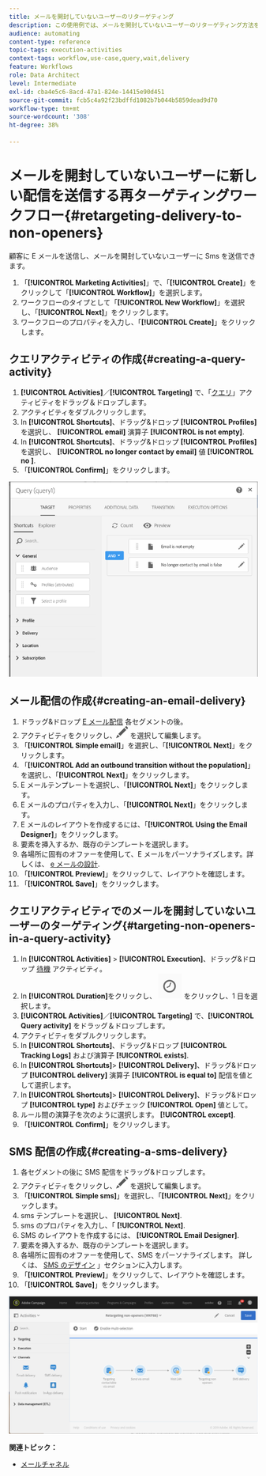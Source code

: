 ```yaml
---
title: メールを開封していないユーザーのリターゲティング
description: この使用例では、メールを開封していないユーザーのリターゲティング方法を示します。
audience: automating
content-type: reference
topic-tags: execution-activities
context-tags: workflow,use-case,query,wait,delivery
feature: Workflows
role: Data Architect
level: Intermediate
exl-id: cba4e5c6-8acd-47a1-824e-14415e90d451
source-git-commit: fcb5c4a92f23bdffd1082b7b044b5859dead9d70
workflow-type: tm+mt
source-wordcount: '308'
ht-degree: 38%

---
```


# メールを開封していないユーザーに新しい配信を送信する再ターゲティングワークフロー{#retargeting-delivery-to-non-openers}

顧客に E メールを送信し、メールを開封していないユーザーに Sms を送信できます。

1. 「**[!UICONTROL Marketing Activities]**」で、「**[!UICONTROL Create]**」をクリックして「**[!UICONTROL Workflow]**」を選択します。
1. ワークフローのタイプとして「**[!UICONTROL New Workflow]**」を選択し、「**[!UICONTROL Next]**」をクリックします。
1. ワークフローのプロパティを入力し、「**[!UICONTROL Create]**」をクリックします。

## クエリアクティビティの作成{#creating-a-query-activity}

1. **[!UICONTROL Activities]**／**[!UICONTROL Targeting]** で、「[クエリ](../../automating/using/query.md)」アクティビティをドラッグ＆ドロップします。
1. アクティビティをダブルクリックします。
1. In **[!UICONTROL Shortcuts]**、ドラッグ&amp;ドロップ **[!UICONTROL Profiles]** を選択し、 **[!UICONTROL email]** 演算子 **[!UICONTROL is not empty]**.
1. In **[!UICONTROL Shortcuts]**、ドラッグ&amp;ドロップ **[!UICONTROL Profiles]** を選択し、 **[!UICONTROL no longer contact by email]** 値 **[!UICONTROL no ]**.
1. 「**[!UICONTROL Confirm]**」をクリックします。

![](assets/wf-complement-query.png)

## メール配信の作成{#creating-an-email-delivery}

1. ドラッグ&amp;ドロップ [E メール配信](../../automating/using/email-delivery.md) 各セグメントの後。
1. アクティビティをクリックし、![](assets/edit_darkgrey-24px.png) を選択して編集します。
1. 「**[!UICONTROL Simple email]**」を選択し、「**[!UICONTROL Next]**」をクリックします。
1. 「**[!UICONTROL Add an outbound transition without the population]**」を選択し、「**[!UICONTROL Next]**」をクリックします。
1. E メールテンプレートを選択し、「**[!UICONTROL Next]**」をクリックします。
1. E メールのプロパティを入力し、「**[!UICONTROL Next]**」をクリックします。
1. E メールのレイアウトを作成するには、「**[!UICONTROL Using the Email Designer]**」をクリックします。
1. 要素を挿入するか、既存のテンプレートを選択します。
1. 各場所に固有のオファーを使用して、E メールをパーソナライズします。詳しくは、 [e メールの設計](../../designing/using/designing-from-scratch.md#designing-an-email-content-from-scratch).
1. 「**[!UICONTROL Preview]**」をクリックして、レイアウトを確認します。
1. 「**[!UICONTROL Save]**」をクリックします。

## クエリアクティビティでのメールを開封していないユーザーのターゲティング{#targeting-non-openers-in-a-query-activity}

1. In **[!UICONTROL Activities]** > **[!UICONTROL Execution]**、ドラッグ&amp;ドロップ [待機](../../automating/using/wait.md) アクティビティ。
1. In **[!UICONTROL Duration]**&#x200B;をクリックし、 ![](assets/duration-icon.png) をクリックし、1 日を選択します。
1. **[!UICONTROL Activities]**／**[!UICONTROL Targeting]** で、**[!UICONTROL Query activity]** をドラッグ＆ドロップします。
1. アクティビティをダブルクリックします。
1. In **[!UICONTROL Shortcuts]**、ドラッグ&amp;ドロップ **[!UICONTROL Tracking Logs]** および演算子 **[!UICONTROL exists]**.
1. In **[!UICONTROL Shortcuts]**> **[!UICONTROL Delivery]**、ドラッグ&amp;ドロップ **[!UICONTROL delivery]** 演算子 **[!UICONTROL is equal to]** 配信を値として選択します。
1. In **[!UICONTROL Shortcuts]**> **[!UICONTROL Delivery]**、ドラッグ&amp;ドロップ **[!UICONTROL type]** およびチェック **[!UICONTROL Open]** 値として。
1. ルール間の演算子を次のように選択します。 **[!UICONTROL except]**.
1. 「**[!UICONTROL Confirm]**」をクリックします。

## SMS 配信の作成{#creating-a-sms-delivery}

1. 各セグメントの後に SMS 配信をドラッグ&amp;ドロップします。
1. アクティビティをクリックし、![](assets/edit_darkgrey-24px.png) を選択して編集します。
1. 「**[!UICONTROL Simple sms]**」を選択し、「**[!UICONTROL Next]**」をクリックします。
1. sms テンプレートを選択し、 **[!UICONTROL Next]**.
1. sms のプロパティを入力し、「 **[!UICONTROL Next]**.
1. SMS のレイアウトを作成するには、 **[!UICONTROL Email Designer]**.
1. 要素を挿入するか、既存のテンプレートを選択します。
1. 各場所に固有のオファーを使用して、SMS をパーソナライズします。
詳しくは、 [SMS のデザイン](../../channels/using/creating-an-sms-message.md) 」セクションに入力します。
1. 「**[!UICONTROL Preview]**」をクリックして、レイアウトを確認します。
1. 「**[!UICONTROL Save]**」をクリックします。

![](assets/wf-retargeting-non-openers.png)

**関連トピック：**

* [メールチャネル](../../channels/using/creating-an-email.md)

